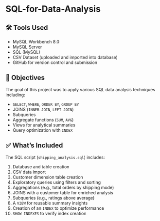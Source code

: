 # SQL-for-Data-Analysis

## 🛠 Tools Used

- MySQL Workbench 8.0
- MySQL Server
- SQL (MySQL)
- CSV Dataset (uploaded and imported into database)
- GitHub for version control and submission

## 🧠 Objectives

The goal of this project was to apply various SQL data analysis techniques including:

- `SELECT`, `WHERE`, `ORDER BY`, `GROUP BY`
- JOINS (`INNER JOIN`, `LEFT JOIN`)
- Subqueries
- Aggregate functions (`SUM`, `AVG`)
- Views for analytical summaries
- Query optimization with `INDEX`

## ✅ What’s Included

The SQL script (`shipping_analysis.sql`) includes:

1. Database and table creation
2. CSV data import
3. Customer dimension table creation
4. Exploratory queries using filters and sorting
5. Aggregations (e.g., total orders by shipping mode)
6. JOINS with a customer table for enriched analysis
7. Subqueries (e.g., ratings above average)
8. A `VIEW` for reusable summary insights
9. Creation of an `INDEX` to optimize performance
10. `SHOW INDEXES` to verify index creation

